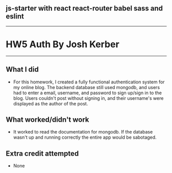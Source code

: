 ## js-starter with react react-router babel sass and eslint
____
# HW5 Auth By Josh Kerber
____

## What I did

  * For this homework, I created a fully functional authentication system for my online blog. The backend database still used mongodb, and users had to enter a email, username, and password to sign up/sign in to the blog. Users couldn't post without signing in, and their username's were displayed as the author of the post.

## What worked/didn't work

  * It worked to read the documentation for mongodb. If the database wasn't up and running correctly the entire app would be sabotaged.

## Extra credit attempted

  * None
